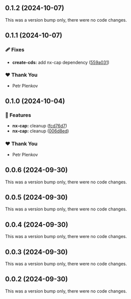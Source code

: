 ## 0.1.2 (2024-10-07)

This was a version bump only, there were no code changes.

## 0.1.1 (2024-10-07)


### 🩹 Fixes

- **create-cds:** add nx-cap dependency ([559a031](https://github.com/theplenkov-npm/nx-cap-gen/commit/559a031))

### ❤️  Thank You

- Petr Plenkov

## 0.1.0 (2024-10-04)


### 🚀 Features

- **nx-cap:** cleanup ([fcd76d7](https://github.com/theplenkov-npm/nx-cap-gen/commit/fcd76d7))
- **nx-cap:** cleanup ([006d8ed](https://github.com/theplenkov-npm/nx-cap-gen/commit/006d8ed))

### ❤️  Thank You

- Petr Plenkov

## 0.0.6 (2024-09-30)

This was a version bump only, there were no code changes.

## 0.0.5 (2024-09-30)

This was a version bump only, there were no code changes.

## 0.0.4 (2024-09-30)

This was a version bump only, there were no code changes.

## 0.0.3 (2024-09-30)

This was a version bump only, there were no code changes.

## 0.0.2 (2024-09-30)

This was a version bump only, there were no code changes.